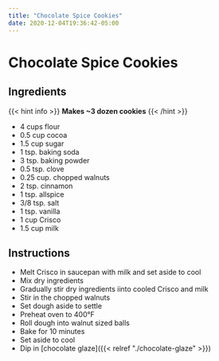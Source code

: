 ```yaml
---
title: "Chocolate Spice Cookies"
date: 2020-12-04T19:36:42-05:00
---
```


# Chocolate Spice Cookies

## Ingredients

{{< hint info >}}
**Makes ~3 dozen cookies**
{{< /hint >}}

- 4 cups flour
- 0.5 cup cocoa
- 1.5 cup sugar
- 1 tsp. baking soda
- 3 tsp. baking powder
- 0.5 tsp. clove
- 0.25 cup. chopped walnuts
- 2 tsp. cinnamon
- 1 tsp. allspice
- 3/8 tsp. salt
- 1 tsp. vanilla
- 1 cup Crisco
- 1.5 cup milk

## Instructions


- Melt Crisco in saucepan with milk and set aside to cool
- Mix dry ingredients
- Gradually stir dry ingredients iinto cooled Crisco and milk
- Stir in the chopped walnuts
- Set dough aside to settle
- Preheat oven to 400&deg;F
- Roll dough into walnut sized balls
- Bake for 10 minutes
- Set aside to cool
- Dip in [chocolate glaze]({{< relref "./chocolate-glaze" >}})
